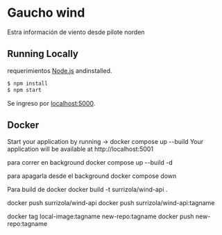 # Gaucho wind

Estra información de viento desde pilote norden

## Running Locally

requerimientos [Node.js](http://nodejs.org/) andinstalled.

```sh
$ npm install
$ npm start
```

Se ingreso por [localhost:5000](http://localhost:5000/).




## Docker

  Start your application by running → docker compose up --build
  Your application will be available at http://localhost:5001

para correr en background
docker compose up --build -d

para apagarla desde el background
 docker compose down

Para build de docker
docker build -t surrizola/wind-api .

docker push surrizola/wind-api
docker push surrizola/wind-api:tagname


docker tag local-image:tagname new-repo:tagname
docker push new-repo:tagname